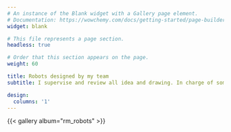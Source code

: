 ```yaml
---
# An instance of the Blank widget with a Gallery page element.
# Documentation: https://wowchemy.com/docs/getting-started/page-builder/
widget: blank

# This file represents a page section.
headless: true

# Order that this section appears on the page.
weight: 60

title: Robots designed by my team
subtitle: I supervise and review all idea and drawing. In charge of some important design and calculations. Note that these robots are for RoboMaster competition only and should not and will not be military related!

design:
  columns: '1'
---
```


{{< gallery album="rm_robots" >}}
